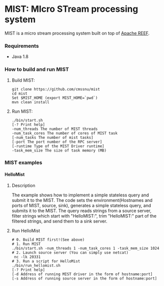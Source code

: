 MIST: MIcro STream processing system 
====================================

MIST is a micro stream processing system built on top of [Apache REEF](http://reef.apache.org/).  

### Requirements
 - Java 1.8

### How to build and run MIST
1. Build MIST:
    ```
    git clone https://github.com/cmssnu/mist
    cd mist
    Set $MIST_HOME (export MIST_HOME=`pwd`)
    mvn clean install
    ```


2. Run MIST:
    ```
    ./bin/start.sh
    [-? Print help]
    -num_threads The number of MIST threads
    -num_task_cores The number of cores of MIST task
    [-num_tasks The number of mist tasks]
    [-port The port number of the RPC server]
    [-runtime Type of the MIST Driver runtime]
    -task_mem_size The size of task memory (MB)
    ```
    

### MIST examples
#### HelloMist

1. Description

    The example shows how to implement a simple stateless query and submit it to the MIST.
    The code sets the environment(Hostnames and ports of MIST, source, sink), generates a simple stateless query, and submits it to the MIST.
    The query reads strings from a source server, filter strings which start with "HelloMIST:", trim "HelloMIST:" part of the filtered strings, and send them to a sink server.

2. Run HelloMist
    ```
    # 0. Build MIST first!(See above)
    # 1. Run MIST
    ./bin/start.sh -num_threads 1 -num_task_cores 1 -task_mem_size 1024
    # 2. Launch source server (You can simply use netcat)
     nc -lk 20331
    # 3. Run a script for HelloMist
    ./bin/run_hellomist.sh
    [-? Print help]
    [-d Address of running MIST driver in the form of hostname:port]
    [-s Address of running source server in the form of hostname:port]
    ```
